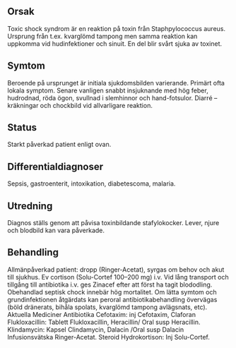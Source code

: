 ## Orsak

Toxic shock syndrom är en reaktion på toxin från Staphpylococcus aureus. Ursprung från t.ex. kvarglömd tampong men samma reaktion kan uppkomma vid hudinfektioner och sinuit. En del blir svårt sjuka av toxinet.

## Symtom

Beroende på ursprunget är initiala sjukdomsbilden varierande. Primärt ofta lokala symptom. Senare vanligen snabbt insjuknande med hög feber, hudrodnad, röda ögon, svullnad i slemhinnor och hand-fotsulor. Diarré – kräkningar och chockbild vid allvarligare reaktion.

## Status

Starkt påverkad patient enligt ovan.

## Differentialdiagnoser

Sepsis, gastroenterit, intoxikation, diabetescoma, malaria.

## Utredning

Diagnos ställs genom att påvisa toxinbildande stafylokocker. Lever, njure och blodbild kan vara påverkade.

## Behandling

Allmänpåverkad patient: dropp (Ringer-Acetat), syrgas om behov och akut till sjukhus. Ev cortison (Solu-Cortef 100–200 mg) i.v. Vid lång transport och tillgång till antibiotika i.v. ges Zinacef efter att först ha tagit blododling. Obehandlad septisk chock innebär hög mortalitet.
Om lätta symtom och grundinfektionen åtgärdats kan peroral antibiotikabehandling övervägas (böld dränerats, bihåla spolats, kvarglömd tampong avlägsnats, etc).
Aktuella Mediciner
Antibiotika
Cefotaxim: inj Cefotaxim, Claforan
Flukloxacillin: Tablett Flukloxacillin, Heracillin/ Oral susp Heracillin.
Klindamycin: Kapsel Clindamycin, Dalacin /Oral susp Dalacin
Infusionsvätska
Ringer-Acetat.
Steroid
Hydrokortison: Inj Solu-Cortef.

